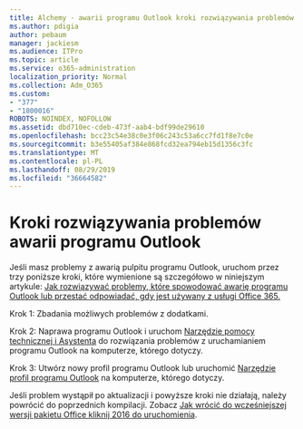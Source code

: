```yaml
---
title: Alchemy - awarii programu Outlook kroki rozwiązywania problemów
ms.author: pdigia
author: pebaum
manager: jackiesm
ms.audience: ITPro
ms.topic: article
ms.service: o365-administration
localization_priority: Normal
ms.collection: Adm_O365
ms.custom:
- "377"
- "1800016"
ROBOTS: NOINDEX, NOFOLLOW
ms.assetid: dbd710ec-cdeb-473f-aab4-bdf99de29610
ms.openlocfilehash: bcc23c54e38c0e3f06c243c53a6cc7fd1f8e7c0e
ms.sourcegitcommit: b3e55405af384e868fcd32ea794eb15d1356c3fc
ms.translationtype: MT
ms.contentlocale: pl-PL
ms.lasthandoff: 08/29/2019
ms.locfileid: "36664582"
---
```

# <a name="outlook-crash-troubleshooting-steps"></a>Kroki rozwiązywania problemów awarii programu Outlook

Jeśli masz problemy z awarią pulpitu programu Outlook, uruchom przez trzy poniższe kroki, które wymienione są szczegółowo w niniejszym artykule: [Jak rozwiązywać problemy, które spowodować awarię programu Outlook lub przestać odpowiadać, gdy jest używany z usługi Office 365.](https://support.microsoft.com/help/2413813/how-to-troubleshoot-issues-that-cause-outlook-to-crash-or-hang-when-us)
  
Krok 1: Zbadania możliwych problemów z dodatkami.
  
Krok 2: Naprawa programu Outlook i uruchom [Narzędzie pomocy technicznej i Asystenta](https://aka.ms/SaRA-OutlookWontStart) do rozwiązania problemów z uruchamianiem programu Outlook na komputerze, którego dotyczy.
  
Krok 3: Utwórz nowy profil programu Outlook lub uruchomić [Narzędzie profil programu Outlook](https://aka.ms/SaRA-OutlookSetupProfile) na komputerze, którego dotyczy.
  
Jeśli problem wystąpił po aktualizacji i powyższe kroki nie działają, należy powrócić do poprzednich kompilacji. Zobacz [Jak wrócić do wcześniejszej wersji pakietu Office kliknij 2016 do uruchomienia](https://support.microsoft.com/help/2770432).
  